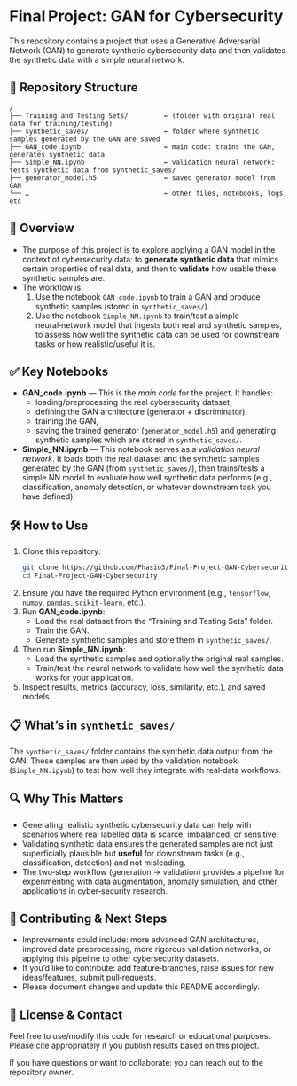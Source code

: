 # Final Project: GAN for Cybersecurity  
This repository contains a project that uses a Generative Adversarial Network (GAN) to generate synthetic cybersecurity‑data and then validates the synthetic data with a simple neural network.

## 📂 Repository Structure
```
/
├── Training and Testing Sets/         ← (folder with original real data for training/testing)
├── synthetic_saves/                   ← folder where synthetic samples generated by the GAN are saved
├── GAN_code.ipynb                     ← main code: trains the GAN, generates synthetic data
├── Simple_NN.ipynb                    ← validation neural network: tests synthetic data from synthetic_saves/
├── generator_model.h5                 ← saved generator model from GAN
└── …                                  ← other files, notebooks, logs, etc
```

## 🧠 Overview
- The purpose of this project is to explore applying a GAN model in the context of cybersecurity data: to **generate synthetic data** that mimics certain properties of real data, and then to **validate** how usable these synthetic samples are.  
- The workflow is:
  1. Use the notebook `GAN_code.ipynb` to train a GAN and produce synthetic samples (stored in `synthetic_saves/`).  
  2. Use the notebook `Simple_NN.ipynb` to train/test a simple neural‑network model that ingests both real and synthetic samples, to assess how well the synthetic data can be used for downstream tasks or how realistic/useful it is.

## ✅ Key Notebooks
- **GAN_code.ipynb** — This is the *main code* for the project. It handles:  
  - loading/preprocessing the real cybersecurity dataset,  
  - defining the GAN architecture (generator + discriminator),  
  - training the GAN,  
  - saving the trained generator (`generator_model.h5`) and generating synthetic samples which are stored in `synthetic_saves/`.  
- **Simple_NN.ipynb** — This notebook serves as a *validation neural network*. It loads both the real dataset and the synthetic samples generated by the GAN (from `synthetic_saves/`), then trains/tests a simple NN model to evaluate how well synthetic data performs (e.g., classification, anomaly detection, or whatever downstream task you have defined).  

## 🛠 How to Use
1. Clone this repository:  
   ```bash
   git clone https://github.com/Phasio3/Final-Project-GAN-Cybersecurity.git
   cd Final-Project-GAN-Cybersecurity
   ```  
2. Ensure you have the required Python environment (e.g., `tensorflow`, `numpy`, `pandas`, `scikit‑learn`, etc.).  
3. Run **GAN_code.ipynb**:  
   - Load the real dataset from the “Training and Testing Sets” folder.  
   - Train the GAN.  
   - Generate synthetic samples and store them in `synthetic_saves/`.  
4. Then run **Simple_NN.ipynb**:  
   - Load the synthetic samples and optionally the original real samples.  
   - Train/test the neural network to validate how well the synthetic data works for your application.  
5. Inspect results, metrics (accuracy, loss, similarity, etc.), and saved models.

## 📋 What’s in `synthetic_saves/`
The `synthetic_saves/` folder contains the synthetic data output from the GAN. These samples are then used by the validation notebook (`Simple_NN.ipynb`) to test how well they integrate with real‑data workflows.

## 🔍 Why This Matters
- Generating realistic synthetic cybersecurity data can help with scenarios where real labelled data is scarce, imbalanced, or sensitive.  
- Validating synthetic data ensures the generated samples are not just superficially plausible but **useful** for downstream tasks (e.g., classification, detection) and not misleading.  
- The two‑step workflow (generation → validation) provides a pipeline for experimenting with data augmentation, anomaly simulation, and other applications in cyber‑security research.

## 🤝 Contributing & Next Steps
- Improvements could include: more advanced GAN architectures, improved data preprocessing, more rigorous validation networks, or applying this pipeline to other cybersecurity datasets.  
- If you’d like to contribute: add feature‐branches, raise issues for new ideas/features, submit pull‑requests.  
- Please document changes and update this README accordingly.

## 📄 License & Contact
Feel free to use/modify this code for research or educational purposes. Please cite appropriately if you publish results based on this project.

If you have questions or want to collaborate: you can reach out to the repository owner.
